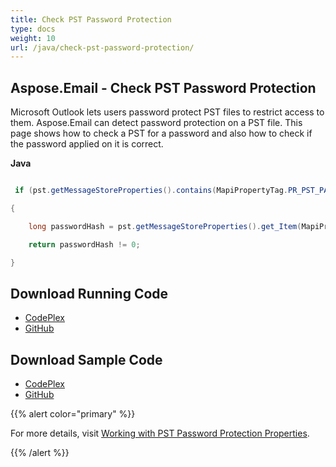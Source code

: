 ```yaml
---
title: Check PST Password Protection
type: docs
weight: 10
url: /java/check-pst-password-protection/
---
```


## **Aspose.Email - Check PST Password Protection**
Microsoft Outlook lets users password protect PST files to restrict access to them. Aspose.Email can detect password protection on a PST file. This page shows how to check a PST for a password and also how to check if the password applied on it is correct.

**Java**

``` java

 if (pst.getMessageStoreProperties().contains(MapiPropertyTag.PR_PST_PASSWORD))

{

    long passwordHash = pst.getMessageStoreProperties().get_Item(MapiPropertyTag.PR_PST_PASSWORD).getLong();

    return passwordHash != 0;

}

```
## **Download Running Code**
- [CodePlex](https://asposeemailjavaapachepoi.codeplex.com/releases/view/618811)
- [GitHub](https://github.com/aspose-email/Aspose.Email-for-Java/releases/tag/Aspose.Email_Java_for_Apache_POI-v1.0.0)
## **Download Sample Code**
- [CodePlex](https://asposeemailjavaapachepoi.codeplex.com/SourceControl/latest#src/main/java/com/aspose/email/examples/asposefeatures/outlookstorage/checkprotection/AsposeCheckProtection.java)
- [GitHub](https://github.com/aspose-email/Aspose.Email-for-Java/tree/master/Plugins/Aspose_Email_for_Apache_POI/src/main/java/com/aspose/email/examples/asposefeatures/outlookstorage/checkprotection/AsposeCheckProtection.java)

{{% alert color="primary" %}} 

For more details, visit [Working with PST Password Protection Properties](/email/java/working-with-calendar-items-in-pst-file/).

{{% /alert %}}
